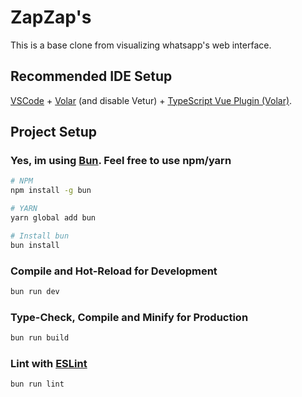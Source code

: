 # ZapZap's

This is a base clone from visualizing whatsapp's web interface.

## Recommended IDE Setup

[VSCode](https://code.visualstudio.com/) + [Volar](https://marketplace.visualstudio.com/items?itemName=Vue.volar) (and disable Vetur) + [TypeScript Vue Plugin (Volar)](https://marketplace.visualstudio.com/items?itemName=Vue.vscode-typescript-vue-plugin).

## Project Setup

### Yes, im using [Bun](https://github.com/oven-sh/bun). Feel free to use npm/yarn 
```sh
# NPM
npm install -g bun

# YARN
yarn global add bun

# Install bun
bun install
```

### Compile and Hot-Reload for Development

```sh
bun run dev
```

### Type-Check, Compile and Minify for Production

```sh
bun run build
```

### Lint with [ESLint](https://eslint.org/)

```sh
bun run lint
```
